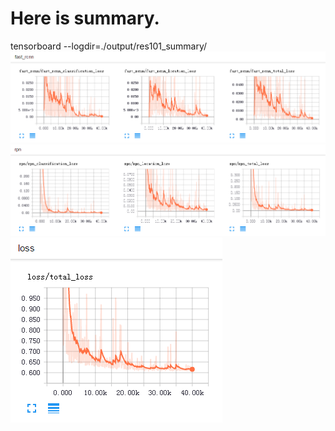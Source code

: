 # Here is summary.   
tensorboard --logdir=./output/res101_summary/   
![01](fast_rcnn_loss.bmp) 
![02](rpn_loss.bmp) 
![03](total_loss.bmp) 